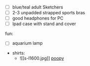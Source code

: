 - [ ] blue/teal adult Sketchers
- [ ] 2-3 unpadded strapped sports bras
- [ ] good headphones for PC
- [ ] Ipad case with stand and cover

fun:
- [ ] aquarium lamp
- shirts:
  - ![[s-l1600.jpg]] [poopy](https://www.ebay.com/itm/406036221889?_skw=vintage+aquatic&itmmeta=01K5CJ9M7H862RCX970SY1BXYF&hash=item5e89a50fc1:g:uZgAAeSwXOZoaS0b&itmprp=enc%3AAQAKAAAA8FkggFvd1GGDu0w3yXCmi1eBlE8D1sTiEmF0d7OmQl9NJKWQ03aGLZhl2Q1EVZqVtvWcM4DQyBRIMZEDdpBYO0Ab9s8NUj3Lnck9g5uwdRqVHFVK0%2F16HrpF2%2B91FcRMd1GRt5%2FH2gWUgnlDDOflX%2FJ4sf3dFzCf4l0vOaS4McWSxDH7HMNVPteZTV5bvqNtHo%2BMhq%2FJuddqBApkorJjSWOYNwFeD3z0qBEMGZhhmPVHfZY0rLuAKxaiCMXhRDjUppRV4wfK0kzr%2FLk0nqT2HjVnt1L9Sc7EWtrHbyCO3TiNjx6izT6spJa1%2FEAQYnRX6w%3D%3D%7Ctkp%3ABFBMhMSmkqtm)
